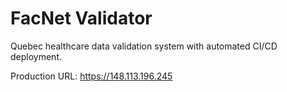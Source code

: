 # FacNet Validator

Quebec healthcare data validation system with automated CI/CD deployment.

Production URL: https://148.113.196.245

